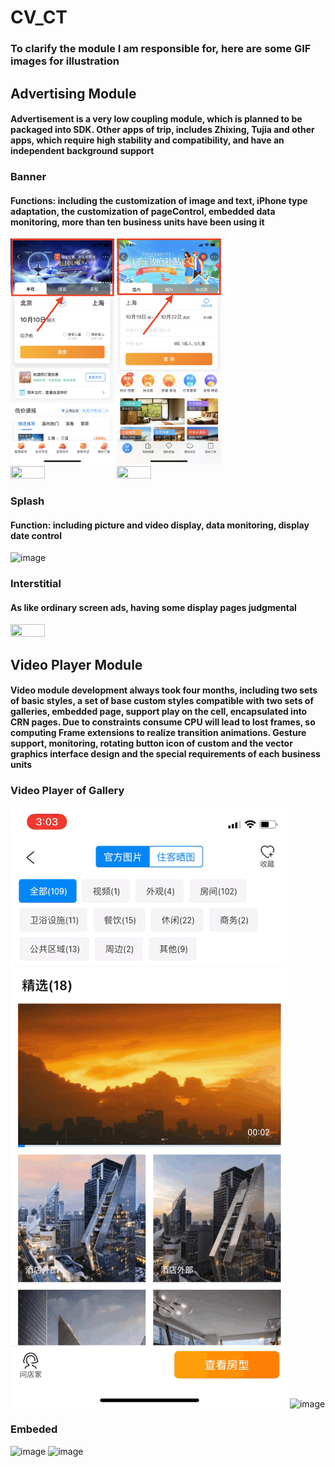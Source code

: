 # CV_CT

### To clarify the module I am responsible for, here are some GIF images for illustration
## Advertising Module
#### Advertisement is a very low coupling module, which is planned to be packaged into SDK. Other apps of trip, includes Zhixing, Tujia and other apps, which require high stability and compatibility, and have an independent background support
### Banner
#### Functions: including the customization of image and text, iPhone type adaptation, the customization of pageControl, embedded data monitoring, more than ten business units have been using it
<img src="https://github.com/BrookeMa/CV_CT/blob/main/GIF/IMG_2579.PNG" width="33%" height="33%">
<img src="https://github.com/BrookeMa/CV_CT/blob/main/GIF/IMG_2578.PNG" width="33%" height="33%">
<img src="https://github.com/BrookeMa/CV_CT/blob/main/GIF/IMG_2581.PNG" width="33%" height="33%">
<img src="https://github.com/BrookeMa/CV_CT/blob/main/GIF/IMG_2592.PNG" width="33%" height="33%">

### Splash
#### Function: including picture and video display, data monitoring, display date control
![image](https://github.com/BrookeMa/CV_CT/blob/main/GIF/IMB_ztJJnq.GIF)

### Interstitial
#### As like ordinary screen ads, having some display pages judgmental 
<img src="https://github.com/BrookeMa/CV_CT/blob/main/GIF/IMG_2641.PNG" width="33%" height="33%">

## Video Player Module
#### Video module development always took four months, including two sets of basic styles, a set of base custom styles compatible with two sets of galleries, embedded page, support play on the cell, encapsulated into CRN pages. Due to constraints consume CPU will lead to lost frames, so computing Frame extensions to realize transition animations. Gesture support, monitoring, rotating button icon of custom and the vector graphics interface design and the special requirements of each business units
### Video Player of Gallery
![image](https://github.com/BrookeMa/CV_CT/blob/main/GIF/IMB_wDdjFp.GIF)
![image](https://github.com/BrookeMa/CV_CT/blob/main/GIF/IMB_NvRJzn.GIF)

### Embeded
![image](https://github.com/BrookeMa/CV_CT/blob/main/GIF/IMB_lYDmf6.GIF)
![image](https://github.com/BrookeMa/CV_CT/blob/main/GIF/IMB_6FUFSZ.GIF)
